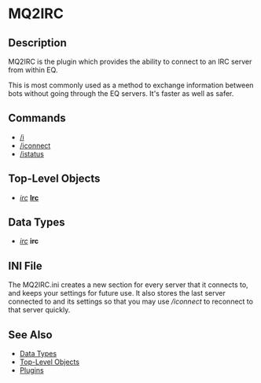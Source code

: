# MQ2IRC

## Description

MQ2IRC is the plugin which provides the ability to connect to an IRC server from within EQ.

This is most commonly used as a method to exchange information between bots without going through the EQ servers. It's faster as well as safer.

## Commands

* [/i](../../commands/slash-commands/i.md)
* [/iconnect](../../commands/slash-commands/iconnect.md)
* [/istatus](../../commands/slash-commands/istatus.md)

## Top-Level Objects

* [_irc_](../../data-types-and-top-level-objects/data-types/mq2irc-datatype-irc.md) [**Irc**](../../data-types-and-top-level-objects/top-level-objects/tlo-irc.md)

## Data Types

* [_irc_](../../data-types-and-top-level-objects/data-types/mq2irc-datatype-irc.md) **irc**

## INI File

The MQ2IRC.ini creates a new section for every server that it connects to, and keeps your settings for future use. It also stores the last server connected to and its settings so that you may use _/iconnect_ to reconnect to that server quickly.

## See Also

* [Data Types](../../data-types-and-top-level-objects/data-types/)
* [Top-Level Objects](../../data-types-and-top-level-objects/top-level-objects/)
* [Plugins](../../documentation/macroquest2-plugins.md)

